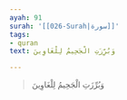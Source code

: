 ```yaml
---
ayah: 91
surah: '[[026-Surah|سورة]]'
tags:
- quran
text: وَبُرِّزَتِ الْجَحِيمُ لِلْغَاوِينَ

---
```

> وَبُرِّزَتِ الْجَحِيمُ لِلْغَاوِينَ
